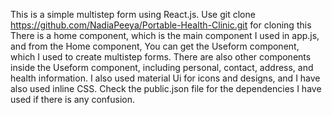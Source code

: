 This is a simple multistep form using React.js.
Use git clone https://github.com/NadiaPeeya/Portable-Health-Clinic.git for cloning this
There is a home component, which is the main component I used in app.js, and from the Home component,
You can get the Useform component, which I used to create multistep forms. There are also other components inside the Useform component, including personal, contact, address, and health information.
I also used material Ui for icons and designs, and I have also used inline CSS. Check the public.json file for the dependencies I have used if there is any confusion.
